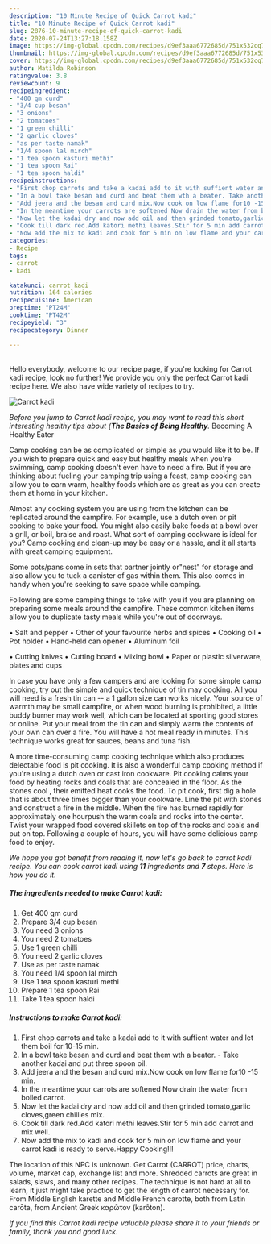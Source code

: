 ```yaml
---
description: "10 Minute Recipe of Quick Carrot kadi"
title: "10 Minute Recipe of Quick Carrot kadi"
slug: 2876-10-minute-recipe-of-quick-carrot-kadi
date: 2020-07-24T13:27:18.158Z
image: https://img-global.cpcdn.com/recipes/d9ef3aaa6772685d/751x532cq70/carrot-kadi-recipe-main-photo.jpg
thumbnail: https://img-global.cpcdn.com/recipes/d9ef3aaa6772685d/751x532cq70/carrot-kadi-recipe-main-photo.jpg
cover: https://img-global.cpcdn.com/recipes/d9ef3aaa6772685d/751x532cq70/carrot-kadi-recipe-main-photo.jpg
author: Matilda Robinson
ratingvalue: 3.8
reviewcount: 9
recipeingredient:
- "400 gm curd"
- "3/4 cup besan"
- "3 onions"
- "2 tomatoes"
- "1 green chilli"
- "2 garlic cloves"
- "as per taste namak"
- "1/4 spoon lal mirch"
- "1 tea spoon kasturi methi"
- "1 tea spoon Rai"
- "1 tea spoon haldi"
recipeinstructions:
- "First chop carrots and take a kadai add to it with suffient water and let them boil for 10-15 min."
- "In a bowl take besan and curd and beat them wth a beater. Take another kadai and put three spoon oil."
- "Add jeera and the besan and curd mix.Now cook on low flame for10 -15 min."
- "In the meantime your carrots are softened Now drain the water from boiled carrot."
- "Now let the kadai dry and now add oil and then grinded tomato,garlic cloves,green chillies mix."
- "Cook till dark red.Add katori methi leaves.Stir for 5 min add carrot and mix well."
- "Now add the mix to kadi and cook for 5 min on low flame and your carrot kadi is ready to serve.Happy Cooking!!!"
categories:
- Recipe
tags:
- carrot
- kadi

katakunci: carrot kadi 
nutrition: 164 calories
recipecuisine: American
preptime: "PT24M"
cooktime: "PT42M"
recipeyield: "3"
recipecategory: Dinner

---
```

<br>
Hello everybody, welcome to our recipe page, if you're looking for Carrot kadi recipe, look no further! We provide you only the perfect Carrot kadi recipe here. We also have wide variety of recipes to try.
<br>


![Carrot kadi](https://img-global.cpcdn.com/recipes/d9ef3aaa6772685d/751x532cq70/carrot-kadi-recipe-main-photo.jpg)

<i>Before you jump to Carrot kadi recipe, you may want to read this short interesting healthy tips about {<strong>The Basics of Being Healthy</strong>.</i>
Becoming A Healthy Eater

    
Camp cooking can be as complicated or simple as you would like it to be. If you wish to prepare quick and easy but healthy meals when you're swimming, camp cooking doesn't even have to need a fire. But if you are thinking about fueling your camping trip using a feast, camp cooking can allow you to earn warm, healthy foods which are as great as you can create them at home in your kitchen.

 Almost any cooking system you are using from the kitchen can be replicated around the campfire. For example, use a dutch oven or pit cooking to bake your food. You might also easily bake foods at a bowl over a grill, or boil, braise and roast. What sort of camping cookware is ideal for you? Camp cooking and clean-up may be easy or a hassle, and it all starts with great camping equipment.

Some pots/pans come in sets that partner jointly or"nest" for storage and also allow you to tuck a canister of gas within them. This also comes in handy when you're seeking to save space while camping.

Following are some camping things to take with you if you are planning on preparing some meals around the campfire. These common kitchen items allow you to duplicate tasty meals while you're out of doorways.

• Salt and pepper
• Other of your favourite herbs and spices
• Cooking oil
• Pot holder
• Hand-held can opener
• Aluminum foil

• Cutting knives
• Cutting board
• Mixing bowl
• Paper or plastic silverware, plates and cups

In case you have only a few campers and are looking for some simple camp cooking, try out the simple and quick technique of tin may cooking. All you will need is a fresh tin can -- a 1 gallon size can works nicely. Your source of warmth may be small campfire, or when wood burning is prohibited, a little buddy burner may work well, which can be located at sporting good stores or online. Put your meal from the tin can and simply warm the contents of your own can over a fire. You will have a hot meal ready in minutes.  This technique works great for sauces, beans and tuna fish.

A more time-consuming camp cooking technique which also produces delectable food is pit cooking.  It is also a wonderful camp cooking method if you're using a dutch oven or cast iron cookware. Pit cooking calms your food by heating rocks and coals that are concealed in the floor. As the stones cool , their emitted heat cooks the food. To pit cook, first dig a hole that is about three times bigger than your cookware. Line the pit with stones and construct a fire in the middle. When the fire has burned rapidly for approximately one hourpush the warm coals and rocks into the center. Twist your wrapped food covered skillets on top of the rocks and coals and put on top. Following a couple of hours, you will have some delicious camp food to enjoy.


<i>We hope you got benefit from reading it, now let's go back to carrot kadi recipe. You can cook carrot kadi using <strong>11</strong> ingredients and <strong>7</strong> steps. Here is how you do it.
</i>

##### The ingredients needed to make Carrot kadi:

1. Get 400 gm curd
1. Prepare 3/4 cup besan
1. You need 3 onions
1. You need 2 tomatoes
1. Use 1 green chilli
1. You need 2 garlic cloves
1. Use as per taste namak
1. You need 1/4 spoon lal mirch
1. Use 1 tea spoon kasturi methi
1. Prepare 1 tea spoon Rai
1. Take 1 tea spoon haldi


##### Instructions to make Carrot kadi:

1. First chop carrots and take a kadai add to it with suffient water and let them boil for 10-15 min.
1. In a bowl take besan and curd and beat them wth a beater. - Take another kadai and put three spoon oil.
1. Add jeera and the besan and curd mix.Now cook on low flame for10 -15 min.
1. In the meantime your carrots are softened Now drain the water from boiled carrot.
1. Now let the kadai dry and now add oil and then grinded tomato,garlic cloves,green chillies mix.
1. Cook till dark red.Add katori methi leaves.Stir for 5 min add carrot and mix well.
1. Now add the mix to kadi and cook for 5 min on low flame and your carrot kadi is ready to serve.Happy Cooking!!!


The location of this NPC is unknown. Get Carrot (CARROT) price, charts, volume, market cap, exchange list and more. Shredded carrots are great in salads, slaws, and many other recipes. The technique is not hard at all to learn, it just might take practice to get the length of carrot necessary for. From Middle English karette and Middle French carotte, both from Latin carōta, from Ancient Greek καρῶτον (karôton). 

<i>If you find this Carrot kadi recipe valuable please share it to your friends or family, thank you and good luck.</i>
